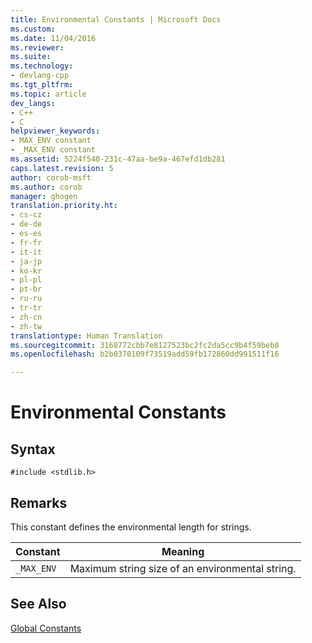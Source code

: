 ```yaml
---
title: Environmental Constants | Microsoft Docs
ms.custom: 
ms.date: 11/04/2016
ms.reviewer: 
ms.suite: 
ms.technology:
- devlang-cpp
ms.tgt_pltfrm: 
ms.topic: article
dev_langs:
- C++
- C
helpviewer_keywords:
- MAX_ENV constant
- _MAX_ENV constant
ms.assetid: 5224f540-231c-47aa-be9a-467efd1db281
caps.latest.revision: 5
author: corob-msft
ms.author: corob
manager: ghogen
translation.priority.ht:
- cs-cz
- de-de
- es-es
- fr-fr
- it-it
- ja-jp
- ko-kr
- pl-pl
- pt-br
- ru-ru
- tr-tr
- zh-cn
- zh-tw
translationtype: Human Translation
ms.sourcegitcommit: 3168772cbb7e8127523bc2fc2da5cc9b4f59beb8
ms.openlocfilehash: b2b0370109f73519add59fb172860dd991511f16

---
```

# Environmental Constants
## Syntax  
  
```  
#include <stdlib.h>  
```  
  
## Remarks  
 This constant defines the environmental length for strings.  
  
|Constant|Meaning|  
|--------------|-------------|  
|`_MAX_ENV`|Maximum string size of an environmental string.|  
  
## See Also  
 [Global Constants](../c-runtime-library/global-constants.md)


<!--HONumber=Jan17_HO1-->



